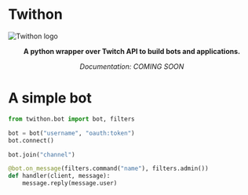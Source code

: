 # Twithon
![Twithon logo](https://vps.witer33.com/Twithon/TwithonGithub.png)
<p align="center"><b>A python wrapper over Twitch API to build bots and applications.</b></p>
<p align="center"><i>Documentation: COMING SOON</i></p>

# A simple bot

``` python
from twithon.bot import bot, filters

bot = bot("username", "oauth:token")
bot.connect()

bot.join("channel")

@bot.on_message(filters.command("name"), filters.admin())
def handler(client, message):
    message.reply(message.user)
```
